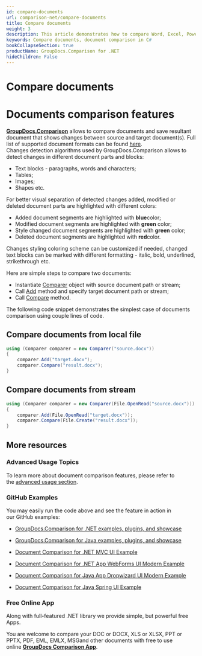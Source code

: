 ```yaml
---
id: compare-documents
url: comparison-net/compare-documents
title: Compare documents
weight: 3
description: This article demonstrates how to compare Word, Excel, PowerPoint, Outlook, OneNote, PDF, Image, HTML, AutoCAD, Visio, OpenDocument, OneNote documents using GroupDocs.Comparison for .NET.
keywords: Compare documents, document comparison in C#
bookCollapseSection: true
productName: GroupDocs.Comparison for .NET
hideChildren: False
---
```


# Compare documents


# Documents comparison features

**[GroupDocs.Comparison](https://products.groupdocs.com/comparison/net)** allows to compare documents and save resultant document that shows changes between source and target document(s). Full list of supported document formats can be found [here](https://docs.groupdocs.com/display/comparisonnet/Supported+Document+Formats).  
Changes detection algorithms used by GroupDocs.Comparison allows to detect changes in different document parts and blocks:

*   Text blocks - paragraphs, words and characters;
*   Tables;
*   Images;
*   Shapes etc.

For better visual separation of detected changes added, modified or deleted document parts are highlighted with different colors:

*   Added document segments are highlighted with **blue**color;
*   Modified document segments are highlighted with **green** color;
*   Style changed document segments are highlighted with **green** color;
*   Deleted document segments are highlighted with **red**color.  
    

Changes styling coloring scheme can be customized if needed, changed text blocks can be marked with different formatting - italic, bold, underlined, strikethrough etc.  

Here are simple steps to compare two documents:

*   Instantiate [Comparer](https://apireference.groupdocs.com/net/comparison/groupdocs.comparison/comparer) object with source document path or stream;
*   Call [Add](https://apireference.groupdocs.com/net/comparison/groupdocs.comparison/comparer/methods/add/index) method and specify target document path or stream;
*   Call [Compare](https://apireference.groupdocs.com/net/comparison/groupdocs.comparison/comparer/methods/compare/index) method.

The following code snippet demonstrates the simplest case of documents comparison using couple lines of code. 

## Compare documents from local file

```csharp
using (Comparer comparer = new Comparer("source.docx"))
{
	comparer.Add("target.docx");
	comparer.Compare("result.docx");
}
```

## Compare documents from stream

```csharp
using (Comparer comparer = new Comparer(File.OpenRead("source.docx")))
{
	comparer.Add(File.OpenRead("target.docx"));
	comparer.Compare(File.Create("result.docx"));
}
```

## More resources

### Advanced Usage Topics

To learn more about document comparison features, please refer to the [advanced usage section](Advanced%2Busage.html).

### GitHub Examples

You may easily run the code above and see the feature in action in our GitHub examples:

*   [GroupDocs.Comparison for .NET examples, plugins, and showcase](https://github.com/groupdocs-comparison/GroupDocs.Comparison-for-.NET)
    
*   [GroupDocs.Comparison for Java examples, plugins, and showcase](https://github.com/groupdocs-comparison/GroupDocs.Comparison-for-Java)
    
*   [Document Comparison for .NET MVC UI Example](https://github.com/groupdocs-comparison/GroupDocs.Comparison-for-.NET-MVC) 
    
*   [Document Comparison for .NET App WebForms UI Modern Example](https://github.com/groupdocs-comparison/GroupDocs.Comparison-for-.NET-WebForms)
    
*   [Document Comparison for Java App Dropwizard UI Modern Example](https://github.com/groupdocs-comparison/GroupDocs.Comparison-for-Java-Dropwizard)
    
*   [Document Comparison for Java Spring UI Example](https://github.com/groupdocs-comparison/GroupDocs.Comparison-for-Java-Spring)
    

### Free Online App

Along with full-featured .NET library we provide simple, but powerful free Apps.

You are welcome to compare your DOC or DOCX, XLS or XLSX, PPT or PPTX, PDF, EML, EMLX, MSGand other documents with free to use online **[GroupDocs Comparison App](https://products.groupdocs.app/comparison)**.
